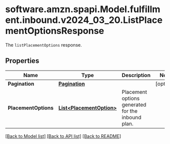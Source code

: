# software.amzn.spapi.Model.fulfillment.inbound.v2024_03_20.ListPlacementOptionsResponse
The `listPlacementOptions` response.

## Properties

Name | Type | Description | Notes
------------ | ------------- | ------------- | -------------
**Pagination** | [**Pagination**](Pagination.md) |  | [optional] 
**PlacementOptions** | [**List&lt;PlacementOption&gt;**](PlacementOption.md) | Placement options generated for the inbound plan. | 

[[Back to Model list]](../README.md#documentation-for-models) [[Back to API list]](../README.md#documentation-for-api-endpoints) [[Back to README]](../README.md)

